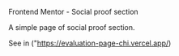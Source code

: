 Frontend Mentor - Social proof section

A simple page of social proof section.

See in ("https://evaluation-page-chi.vercel.app/)
